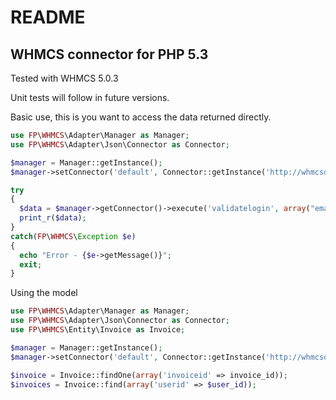 README 
======

WHMCS connector for PHP 5.3
---------------------------

Tested with WHMCS 5.0.3 

Unit tests will follow in future versions.

Basic use, this is you want to access the data returned directly.

```php
use FP\WHMCS\Adapter\Manager as Manager;
use FP\WHMCS\Adapter\Json\Connector as Connector;

$manager = Manager::getInstance();
$manager->setConnector('default', Connector::getInstance('http://whmcsdomain.com', 'adminusername', md5('adminpassword')));

try
{
  $data = $manager->getConnector()->execute('validatelogin', array("email" => "user@client.com", "password2" => "client-password"));
  print_r($data);
}
catch(FP\WHMCS\Exception $e)
{
  echo "Error - {$e->getMessage()}";
  exit;
}
```

Using the model

```php
use FP\WHMCS\Adapter\Manager as Manager;
use FP\WHMCS\Adapter\Json\Connector as Connector;
use FP\WHMCS\Entity\Invoice as Invoice;

$manager = Manager::getInstance();
$manager->setConnector('default', Connector::getInstance('http://whmcsdomain.com', 'adminusername', md5('adminpassword')));

$invoice = Invoice::findOne(array('invoiceid' => invoice_id));
$invoices = Invoice::find(array('userid' => $user_id));
```

